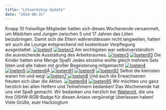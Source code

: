 ```yaml
---
title: "Lötworkshop Update"
date: "2014-08-31"
---
```


Knapp 10 freiwillige Mitglieder hatten sich dieses Wochenende versammelt, um Mädchen und Jungen zwischen 5 und 17 Jahren das Löten beizubringen. Damit sich die Eltern währenddessen nicht langweilen, hatten wir auch die Lounge entsprechend mit kostenloser Verpflegung ausgestattet. [![loeten1](https://hackzogtum-coburg.de/wp-content/uploads/2014/09/loeten1-300x200.jpg)](https://hackzogtum-coburg.de/wp-content/uploads/2014/09/loeten1.jpg " ") [![loeten2](https://hackzogtum-coburg.de/wp-content/uploads/2014/09/loeten2-200x300.jpg)](https://hackzogtum-coburg.de/wp-content/uploads/2014/09/loeten2.jpg " ") Am wichtigsten war selbstverständlich die ausreichende Ausstattung des Arbeitsraumes. [![loeten3](https://hackzogtum-coburg.de/wp-content/uploads/2014/09/loeten3-300x200.jpg)](https://hackzogtum-coburg.de/wp-content/uploads/2014/09/loeten3.jpg " ") [![loeten93](https://hackzogtum-coburg.de/wp-content/uploads/2014/09/loeten93-300x200.jpg)](https://hackzogtum-coburg.de/wp-content/uploads/2014/09/loeten93.jpg " ") Die Kinder hatten eine Menge Spaß! Jedes einzelne wollte gleich mehrere Sets löten und alle haben mit großer Begeisterung mitgemacht! [![loeten4](https://hackzogtum-coburg.de/wp-content/uploads/2014/09/loeten4-300x199.jpg)](https://hackzogtum-coburg.de/wp-content/uploads/2014/09/loeten4.jpg " ") [![loeten5](https://hackzogtum-coburg.de/wp-content/uploads/2014/09/loeten5-300x199.jpg)](https://hackzogtum-coburg.de/wp-content/uploads/2014/09/loeten5.jpg " ") [![loeten6](https://hackzogtum-coburg.de/wp-content/uploads/2014/09/loeten6-300x199.jpg)](https://hackzogtum-coburg.de/wp-content/uploads/2014/09/loeten6.jpg " ")Â [![loeten91](https://hackzogtum-coburg.de/wp-content/uploads/2014/09/loeten91-300x200.jpg)](https://hackzogtum-coburg.de/wp-content/uploads/2014/09/loeten91.jpg " ") [![loeten9](https://hackzogtum-coburg.de/wp-content/uploads/2014/09/loeten9-200x300.jpg)](https://hackzogtum-coburg.de/wp-content/uploads/2014/09/loeten9.jpg " ") [![loeten92](https://hackzogtum-coburg.de/wp-content/uploads/2014/09/loeten92-200x300.jpg)](https://hackzogtum-coburg.de/wp-content/uploads/2014/09/loeten92.jpg " ") Selbst die kleinsten waren hin und weg! [![loeten7](https://hackzogtum-coburg.de/wp-content/uploads/2014/09/loeten7-199x300.jpg)](https://hackzogtum-coburg.de/wp-content/uploads/2014/09/loeten7.jpg " ") [![loeten8](https://hackzogtum-coburg.de/wp-content/uploads/2014/09/loeten8-300x199.jpg)](https://hackzogtum-coburg.de/wp-content/uploads/2014/09/loeten8.jpg " ") Und auch die Erwachsenen freuten sich über die Aktion. [![loeten94](https://hackzogtum-coburg.de/wp-content/uploads/2014/09/loeten94-300x200.jpg)](https://hackzogtum-coburg.de/wp-content/uploads/2014/09/loeten94.jpg " ") [![loeten95](https://hackzogtum-coburg.de/wp-content/uploads/2014/09/loeten95-300x199.jpg)](https://hackzogtum-coburg.de/wp-content/uploads/2014/09/loeten95.jpg " ") Wir möchten uns ganz herzlich bei allen Helfern und Teilnehmern bedanken! Das Wochenende hat uns viel Spaß gemacht. Wir bedanken uns herzlich bei [Watterott](http://www.watterott.com/), die uns ihre OSHW-RGB-Badge für diesen Anlass vergünstigt überlassen haben! Viele Grüße, euer Hackzogtum
